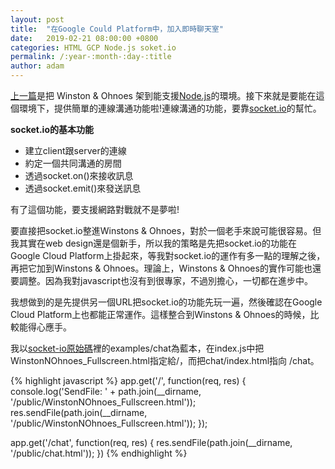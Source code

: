 ```yaml
---
layout: post
title:  "在Google Could Platform中，加入即時聊天室"
date:   2019-02-21 08:00:00 +0800
categories: HTML GCP Node.js soket.io
permalink: /:year-:month-:day-:title
author: adam
---
```

[上一篇][host-winstons-and-ohnoes-on-google-could-platform]是把 Winston & Ohnoes 架到能支援[Node.js][node.js]的環境。接下來就是要能在這個環境下，提供簡單的連線溝通功能啦!連線溝通的功能，要靠[socket.io][socket.io]的幫忙。

**socket.io的基本功能**
- 建立client跟server的連線
- 約定一個共同溝通的房間
- 透過socket.on()來接收訊息
- 透過socket.emit()來發送訊息

有了這個功能，要支援網路對戰就不是夢啦!

要直接把socket.io整進Winstons & Ohnoes，對於一個老手來說可能很容易。但我其實在web design還是個新手，所以我的策略是先把socket.io的功能在Google Cloud Platform上掛起來，等我對socket.io的運作有多一點的理解之後，再把它加到Winstons & Ohnoes。理論上，Winstons & Ohnoes的實作可能也還要調整。因為我對javascript也沒有到很專家，不過別擔心，一切都在進步中。

我想做到的是先提供另一個URL把socket.io的功能先玩一遍，然後確認在Google Cloud Platform上也都能正常運作。這樣整合到Winstons & Ohnoes的時候，比較能得心應手。

我以[socket-io原始碼][socket.io-github]裡的examples/chat為藍本，在index.js中把WinstonNOhnoes_Fullscreen.html指定給/，而把chat/index.html指向 /chat。

{% highlight javascript %}
app.get('/', function(req, res) {
  console.log('SendFile: ' + path.join(__dirname, '/public/WinstonNOhnoes_Fullscreen.html'));
  res.sendFile(path.join(__dirname, '/public/WinstonNOhnoes_Fullscreen.html'));
});

app.get('/chat', function(req, res) {
  res.sendFile(path.join(__dirname, '/public/chat.html'));
})
{% endhighlight %}

[host-winstons-and-ohnoes-on-google-could-platform]: https://shincar.github.io/2019-02-19-host-winstons-and-ohnoes-on-google-could-platform
[node.js]: https://nodejs.org/
[socket.io]: https://socket.io/
[winstons-and-ohnoes-v2]: https://github.com/shincar/WinstonsNOhnoes_v2
[gpc-winstons-and-ohnoes]: https://shincar.appspot.com
[socket.io-github]: https://github.com/socketio/socket.io
[gcp-shincar-chat-room]: https://shincar.appspot.com/chat/

